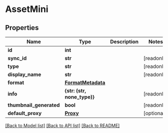 # AssetMini


## Properties

Name | Type | Description | Notes
------------ | ------------- | ------------- | -------------
**id** | **int** |  | 
**sync_id** | **str** |  | [readonly] 
**type** | **str** |  | [readonly] 
**display_name** | **str** |  | [readonly] 
**format** | [**FormatMetadata**](FormatMetadata.md) |  | 
**info** | **{str: (str, none_type)}** |  | [readonly] 
**thumbnail_generated** | **bool** |  | [readonly] 
**default_proxy** | [**Proxy**](Proxy.md) |  | [optional] 

[[Back to Model list]](../#documentation-for-models) [[Back to API list]](../#documentation-for-api-endpoints) [[Back to README]](../)


